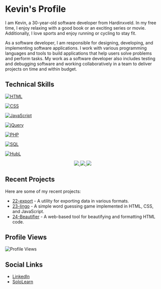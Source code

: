 # Kevin's Profile

I am Kevin, a 30-year-old software developer from Hardinxveld. In my free time, I enjoy relaxing with a good book or an exciting series or movie. Additionally, I love sports and enjoy running or cycling to stay fit.

As a software developer, I am responsible for designing, developing, and implementing software applications. I work with various programming languages and tools to build applications that help users solve problems and perform tasks. My work as a software developer also includes testing and debugging software and working collaboratively in a team to deliver projects on time and within budget.

## Technical Skills
<p align="left">
  <a href="https://github.com/kevinkraaijveld">
    <img src="https://img.shields.io/badge/HTML-black?style=for-the-badge&logo=html5" alt="HTML">
  </a>
</p>
<p align="left">
  <a href="https://github.com/kevinkraaijveld">
    <img src="https://img.shields.io/badge/CSS-black?style=for-the-badge&logo=css3" alt="CSS">
  </a>
</p>
<p align="left">
  <a href="https://github.com/kevinkraaijveld">
    <img src="https://img.shields.io/badge/JavaScript-black?style=for-the-badge&logo=javascript" alt="JavaScript">
  </a>
</p>
<p align="left">
  <a href="https://github.com/kevinkraaijveld">
    <img src="https://img.shields.io/badge/jQuery-black?style=for-the-badge&logo=jquery" alt="jQuery">
  </a>
</p>
<p align="left">
  <a href="https://github.com/kevinkraaijveld">
    <img src="https://img.shields.io/badge/PHP-black?style=for-the-badge&logo=php" alt="PHP">
  </a>
</p>
<p align="left">
  <a href="https://github.com/kevinkraaijveld">
    <img src="https://img.shields.io/badge/SQL-black?style=for-the-badge&logo=mysql" alt="SQL">
  </a>
</p>


<a href="https://github.com/kevinkraaijveld">
  <img src="https://img.shields.io/badge/HubL-black?style=for-the-badge&logo=python" alt="HubL">
</a>

<p align="center">
  <a href="https://github.com/kevinkraaijveld">
    <img src="http://github-profile-summary-cards.vercel.app/api/cards/profile-details?username=kevinkraaijveld&theme=transparent" />
  </a>
  <a href="https://github.com/kevinkraaijveld">
    <img src="https://github-readme-streak-stats.herokuapp.com/?user=kevinkraaijveld&hide_border=true&card_width=338&theme=transparent" />
  </a>
  <a href="https://github.com/kevinkraaijveld">
    <img src="http://github-profile-summary-cards.vercel.app/api/cards/stats?username=kevinkraaijveld&theme=transparent" />
  </a>

</p>

## Recent Projects

Here are some of my recent projects:

- [22-export](https://github.com/kevinkraaijveld/22-export) - A utility for exporting data in various formats.
- [23-lingo](https://github.com/kevinkraaijveld/23-lingo) - A simple word guessing game implemented in HTML, CSS, and JavaScript.
- [24-Beautifier](https://github.com/kevinkraaijveld/24-Beautifier) - A web-based tool for beautifying and formatting HTML code.



## Profile Views
![Profile Views](https://komarev.com/ghpvc/?username=kevinkraaijveld)

## Social Links
- [LinkedIn](https://www.linkedin.com/in/kevinkraaijveld/)
- [SoloLearn](https://www.sololearn.com/profile/6274601)

